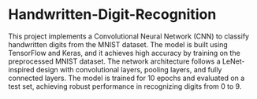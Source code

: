 # Handwritten-Digit-Recognition
This project implements a Convolutional Neural Network (CNN) to classify handwritten digits from the MNIST dataset. The model is built using TensorFlow and Keras, and it achieves high accuracy by training on the preprocessed MNIST dataset. The network architecture follows a LeNet-inspired design with convolutional layers, pooling layers, and fully connected layers. The model is trained for 10 epochs and evaluated on a test set, achieving robust performance in recognizing digits from 0 to 9.
